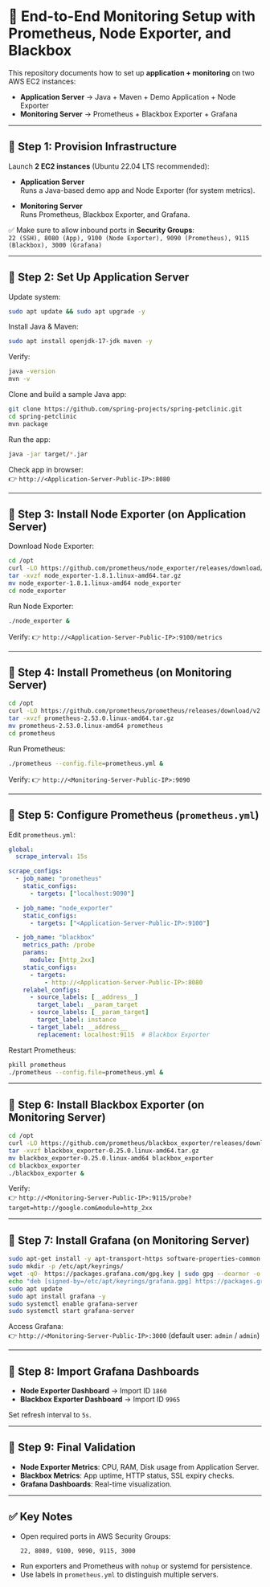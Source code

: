 
# 🚀 End-to-End Monitoring Setup with Prometheus, Node Exporter, and Blackbox

This repository documents how to set up **application + monitoring** on two AWS EC2 instances:  
- **Application Server** → Java + Maven + Demo Application + Node Exporter  
- **Monitoring Server** → Prometheus + Blackbox Exporter + Grafana  

---

## 🔹 Step 1: Provision Infrastructure
Launch **2 EC2 instances** (Ubuntu 22.04 LTS recommended):

- **Application Server**  
  Runs a Java-based demo app and Node Exporter (for system metrics).  

- **Monitoring Server**  
  Runs Prometheus, Blackbox Exporter, and Grafana.  

✅ Make sure to allow inbound ports in **Security Groups**:  
`22 (SSH), 8080 (App), 9100 (Node Exporter), 9090 (Prometheus), 9115 (Blackbox), 3000 (Grafana)`

---

## 🔹 Step 2: Set Up Application Server

Update system:
```bash
sudo apt update && sudo apt upgrade -y
```

Install Java & Maven:
```bash
sudo apt install openjdk-17-jdk maven -y
```

Verify:
```bash
java -version
mvn -v
```

Clone and build a sample Java app:
```bash
git clone https://github.com/spring-projects/spring-petclinic.git
cd spring-petclinic
mvn package
```

Run the app:
```bash
java -jar target/*.jar
```

Check app in browser:  
👉 `http://<Application-Server-Public-IP>:8080`

---

## 🔹 Step 3: Install Node Exporter (on Application Server)

Download Node Exporter:
```bash
cd /opt
curl -LO https://github.com/prometheus/node_exporter/releases/download/v1.8.1/node_exporter-1.8.1.linux-amd64.tar.gz
tar -xvzf node_exporter-1.8.1.linux-amd64.tar.gz
mv node_exporter-1.8.1.linux-amd64 node_exporter
cd node_exporter
```

Run Node Exporter:
```bash
./node_exporter &
```

Verify:
👉 `http://<Application-Server-Public-IP>:9100/metrics`

---

## 🔹 Step 4: Install Prometheus (on Monitoring Server)

```bash
cd /opt
curl -LO https://github.com/prometheus/prometheus/releases/download/v2.53.0/prometheus-2.53.0.linux-amd64.tar.gz
tar -xvzf prometheus-2.53.0.linux-amd64.tar.gz
mv prometheus-2.53.0.linux-amd64 prometheus
cd prometheus
```

Run Prometheus:
```bash
./prometheus --config.file=prometheus.yml &
```

Verify:
👉 `http://<Monitoring-Server-Public-IP>:9090`

---

## 🔹 Step 5: Configure Prometheus (`prometheus.yml`)

Edit `prometheus.yml`:
```yaml
global:
  scrape_interval: 15s

scrape_configs:
  - job_name: "prometheus"
    static_configs:
      - targets: ["localhost:9090"]

  - job_name: "node_exporter"
    static_configs:
      - targets: ["<Application-Server-Public-IP>:9100"]

  - job_name: "blackbox"
    metrics_path: /probe
    params:
      module: [http_2xx]
    static_configs:
      - targets:
          - http://<Application-Server-Public-IP>:8080
    relabel_configs:
      - source_labels: [__address__]
        target_label: __param_target
      - source_labels: [__param_target]
        target_label: instance
      - target_label: __address__
        replacement: localhost:9115  # Blackbox Exporter
```

Restart Prometheus:
```bash
pkill prometheus
./prometheus --config.file=prometheus.yml &
```

---

## 🔹 Step 6: Install Blackbox Exporter (on Monitoring Server)

```bash
cd /opt
curl -LO https://github.com/prometheus/blackbox_exporter/releases/download/v0.25.0/blackbox_exporter-0.25.0.linux-amd64.tar.gz
tar -xvzf blackbox_exporter-0.25.0.linux-amd64.tar.gz
mv blackbox_exporter-0.25.0.linux-amd64 blackbox_exporter
cd blackbox_exporter
./blackbox_exporter &
```

Verify:  
👉 `http://<Monitoring-Server-Public-IP>:9115/probe?target=http://google.com&module=http_2xx`

---

## 🔹 Step 7: Install Grafana (on Monitoring Server)

```bash
sudo apt-get install -y apt-transport-https software-properties-common
sudo mkdir -p /etc/apt/keyrings/
wget -qO- https://packages.grafana.com/gpg.key | sudo gpg --dearmor -o /etc/apt/keyrings/grafana.gpg
echo "deb [signed-by=/etc/apt/keyrings/grafana.gpg] https://packages.grafana.com/oss/deb stable main" | sudo tee /etc/apt/sources.list.d/grafana.list
sudo apt update
sudo apt install grafana -y
sudo systemctl enable grafana-server
sudo systemctl start grafana-server
```

Access Grafana:  
👉 `http://<Monitoring-Server-Public-IP>:3000` (default user: `admin` / `admin`)

---

## 🔹 Step 8: Import Grafana Dashboards

- **Node Exporter Dashboard** → Import ID `1860`  
- **Blackbox Exporter Dashboard** → Import ID `9965`  

Set refresh interval to `5s`.  

---

## 🔹 Step 9: Final Validation

- **Node Exporter Metrics**: CPU, RAM, Disk usage from Application Server.  
- **Blackbox Metrics**: App uptime, HTTP status, SSL expiry checks.  
- **Grafana Dashboards**: Real-time visualization.  

---

## ✅ Key Notes
- Open required ports in AWS Security Groups:
  ```
  22, 8080, 9100, 9090, 9115, 3000
  ```
- Run exporters and Prometheus with `nohup` or systemd for persistence.  
- Use labels in `prometheus.yml` to distinguish multiple servers.  
